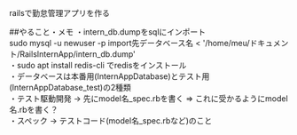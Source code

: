 railsで勤怠管理アプリを作る

##やること・メモ
・intern_db.dumpをsqlにインポート <br>
 sudo mysql -u newuser -p import先データベース名 < '/home/meu/ドキュメント/RailsInternApp/intern_db.dump' <br>
・sudo apt install redis-cli でredisをインストール<br>
・データベースは本番用(InternAppDatabase)とテスト用(InternAppDatabase_test)の2種類<br>
・テスト駆動開発 -> 先にmodel名_spec.rbを書く => これに受かるようにmodel名.rbを書く？<br>
・スペック -> テストコード(model名_spec.rbなど)のこと
